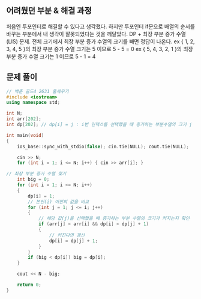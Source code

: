 ## 어려웠던 부분 & 해결 과정

처음엔 투포인터로 해결할 수 있다고 생각했다. 하지만 투포인터 if문으로 배열의 순서를 바꾸는 부분에서 내 생각이 잘못되었다는 것을 깨달았다.
DP + 최장 부분 증가 수열(LIS) 문제. 전체 크기에서 최장 부분 증가 수열의 크기를 빼면 정답이 나온다.
ex { 1, 2, 3, 4, 5 }의 최장 부분 증가 수열 크기는 5 이므로 5 - 5 = 0
ex { 5, 4, 3, 2, 1 }의 최장 부분 증가 수열 크기는 1 이므로 5 - 1 = 4

## 문제 풀이

```cpp
// 백준 골드4 2631 줄세우기
#include <iostream>
using namespace std;

int N;
int arr[202];
int dp[202]; // dp[i] = j : i번 인덱스를 선택했을 때 증가하는 부분수열의 크기 j

int main(void)
{
    ios_base::sync_with_stdio(false); cin.tie(NULL); cout.tie(NULL);

    cin >> N;
    for (int i = 1; i <= N; i++) { cin >> arr[i]; }

// 최장 부분 증가 수열 찾기
    int big = 0;
    for (int i = 1; i <= N; i++)
    {
        dp[i] = 1;
        // 본인(i) 이전의 값을 비교
        for (int j = 1; j <= i; j++)
        {
            // 해당 값(j)을 선택했을 때 증가하는 부분 수열의 크기가 커지는지 확인
            if (arr[j] < arr[i] && dp[i] < dp[j] + 1)
            {
                // 커진다면 갱신
                dp[i] = dp[j] + 1;
            }
        }
        if (big < dp[i]) big = dp[i];
    }

    cout << N - big;

    return 0;
}
```
